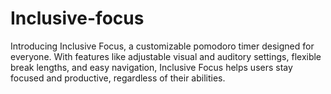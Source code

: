 # Inclusive-focus
Introducing Inclusive Focus, a customizable pomodoro timer designed for everyone. With features like adjustable visual and auditory settings, flexible break lengths, and easy navigation, Inclusive Focus helps users stay focused and productive, regardless of their abilities.
